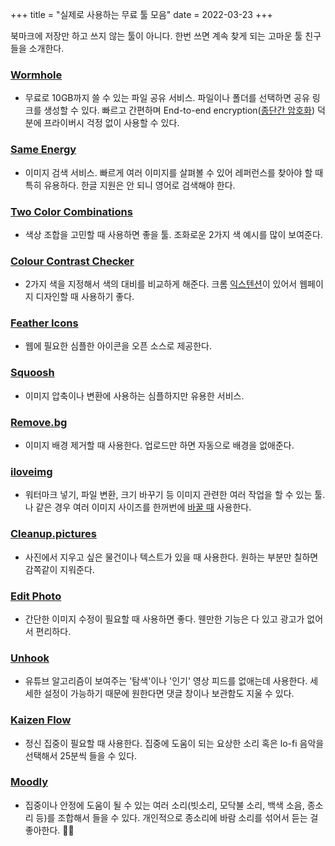 +++
title = "실제로 사용하는 무료 툴 모음"
date = 2022-03-23
+++

북마크에 저장만 하고 쓰지 않는 툴이 아니다. 한번 쓰면 계속 찾게 되는 고마운 툴 친구들을 소개한다.

### [Wormhole](https://wormhole.app/)

* 무료로 10GB까지 쓸 수 있는 파일 공유 서비스. 파일이나 폴더를 선택하면 공유 링크를 생성할 수 있다. 빠르고 간편하며 End-to-end encryption([종단간 암호화](https://terms.naver.com/entry.naver?docId=3578787&cid=59088&categoryId=59096)) 덕분에 프라이버시 걱정 없이 사용할 수 있다.

### [Same Energy](https://same.energy/)

* 이미지 검색 서비스. 빠르게 여러 이미지를 살펴볼 수 있어 레퍼런스를 찾아야 할 때 특히 유용하다. 한글 지원은 안 되니 영어로 검색해야 한다.

### [Two Color Combinations](https://2colors.colorion.co/)

* 색상 조합을 고민할 때 사용하면 좋을 툴. 조화로운 2가지 색 예시를 많이 보여준다.

### [Colour Contrast Checker](https://colourcontrast.cc/ffffff/222222)

* 2가지 색을 지정해서 색의 대비를 비교하게 해준다. 크롬 [익스텐션](https://chrome.google.com/webstore/detail/colour-contrast-checker/nmmjeclfkgjdomacpcflgdkgpphpmnfe)이 있어서 웹페이지 디자인할 때 사용하기 좋다.

### [Feather Icons](https://feathericons.com/)

* 웹에 필요한 심플한 아이콘을 오픈 소스로 제공한다.

### [Squoosh](https://squoosh.app/)

* 이미지 압축이나 변환에 사용하는 심플하지만 유용한 서비스.

### [Remove.bg](https://www.remove.bg/)

* 이미지 배경 제거할 때 사용한다. 업로드만 하면 자동으로 배경을 없애준다.

### [iloveimg](https://www.iloveimg.com/)

* 워터마크 넣기, 파일 변환, 크기 바꾸기 등 이미지 관련한 여러 작업을 할 수 있는 툴. 나 같은 경우 여러 이미지 사이즈를 한꺼번에 [바꿀 때](https://www.iloveimg.com/resize-image) 사용한다.

### [Cleanup.pictures](https://cleanup.pictures/)

* 사진에서 지우고 싶은 물건이나 텍스트가 있을 때 사용한다. 원하는 부분만 칠하면 감쪽같이 지워준다.

### [Edit Photo](https://edit.photo/)

* 간단한 이미지 수정이 필요할 때 사용하면 좋다. 웬만한 기능은 다 있고 광고가 없어서 편리하다.

### [Unhook](https://unhook.app/)

* 유튜브 알고리즘이 보여주는 '탐색'이나 '인기' 영상 피드를 없애는데 사용한다. 세세한 설정이 가능하기 때문에 원한다면 댓글 창이나 보관함도 지울 수 있다.

### [Kaizen Flow](https://kaizenflow.co/)

* 정신 집중이 필요할 때 사용한다. 집중에 도움이 되는 요상한 소리 혹은 lo-fi 음악을 선택해서 25분씩 들을 수 있다.

### [Moodly](https://moodly.site/)

* 집중이나 안정에 도움이 될 수 있는 여러 소리(빗소리, 모닥불 소리, 백색 소음, 종소리 등)를 조합해서 들을 수 있다. 개인적으로 종소리에 바람 소리를 섞어서 듣는 걸 좋아한다. 🔔🍃